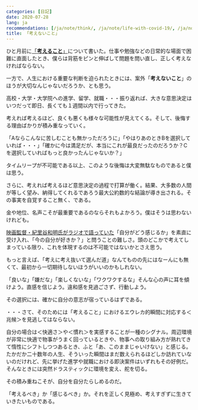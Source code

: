 ```yaml
---
categories: [日記]
date: 2020-07-28
lang: ja
recommendations: [/ja/note/think/, /ja/note/life-with-covid-19/, /ja/note/first-quarter-as-a-product-manager/]
title: 「考えないこと」
---
```


ひと月前に[「**考えること**」](/ja/note/think)について書いた。仕事や勉強などの日常的な場面で困難に直面したとき、僕らは背筋をピンと伸ばして問題を問い直し、正しく考えなければならない。

一方で、人生における重要な判断を迫られたときには、案外「**考えないこと**」のほうが大切なんじゃないだろうか、とも思う。

高校・大学・大学院への進学、留学、就職・・・振り返れば、大きな意思決定はいつだって即日、長くても１週間以内で行ってきた。

考えれば考えるほど、良くも悪くも様々な可能性が見えてくる。そして、後悔する理由ばかりが積み重なっていく。

「Aならこんなに苦しむことも無かっただろうに」「やはりあのときBを選択していれば・・・」「確かに今は満足だが、本当にこれが最良だったのだろうか？Cを選択していればもっと良かったんじゃないか？」

タイムリープが不可能である以上、このような後悔は大変無駄なものであると僕は思う。

さらに、考えれば考えるほど意思決定の過程で打算が働く。結果、大多数の人間が等しく望み、納得してくれるであろう最大公約数的な結論が導き出される。その事実を自覚すること無く、である。

金や地位、名声こそが最重要であるのならそれもよかろう。僕はそうは思わないけれども。

[映画監督・紀里谷和明氏がラジオで語っていた](https://podcasts.apple.com/jp/podcast/%E6%98%A0%E7%94%BB%E7%9B%A3%E7%9D%A3-%E7%B4%80%E9%87%8C%E8%B0%B7%E5%92%8C%E6%98%8E-%E5%B0%8F%E6%A9%8B%E8%B3%A2%E5%85%90-%E6%98%A0%E7%94%BB%E5%88%B6%E4%BD%9C%E3%81%AE%E6%96%B0%E3%81%97%E3%81%84%E3%82%A4%E3%83%8E%E3%83%99%E3%83%BC%E3%82%B7%E3%83%A7%E3%83%B3%E3%81%AB%E8%BF%AB%E3%82%8B/id1506148093?i=1000486165817)「自分がどう感じるか」を素直に受け入れ、「今の自分が好きか？」と問うことの難しさ。頭のどこかで考えてしまっている限り、これを体現するのは不可能ではないかとさえ思う。

もっと言えば、「考えに考え抜いて選んだ道」なんてものの先にはなーんにも無くて、最初から一切期待しないほうがいいのかもしれない。

「良いな」「嫌だな」「楽しくないな」「ワクワクするな」そんな心の声に耳を傾けよう。直感を信じよう。違和感を見過ごさず、行動しよう。

その選択には、確かに自分の意志が宿っているはずである。

・・・さて、そのためには「考えること」におけるエウレカ的瞬間に対応する＜兆候＞を見逃してはならない。

自分の場合は＜快適さ＞や＜慣れ＞を実感することが一種のシグナル。周辺環境が非常に快適で物事がうまく回っているときや、物事への取り組み方が熟れてきて惰性にシフトしつつあるとき、ふと「あ、このままじゃいけない」と感じる。たかだか二十数年の人生、そういった瞬間はまだ数えられるほどしか訪れていないのだけれど、先に挙げた進学や就職における即決案件はいずれもその好例だ。そんなときには突然ドラスティックに環境を変え、舵を切る。

その積み重ねこそが、自分を自分たらしめるのだ。

「考えるべき」か「感じるべき」か。それを正しく見極め、考えすぎずに生きていきたいものである。